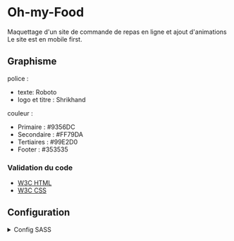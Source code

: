 # Oh-my-Food

Maquettage d'un site de commande de repas en ligne et ajout d'animations
<br>
Le site est en mobile first.

## Graphisme

police :

- texte: Roboto
- logo et titre : Shrikhand

couleur :

- Primaire : #9356DC
- Secondaire : #FF79DA
- Tertiaires : #99E2D0
- Footer : #353535

### Validation du code

- [W3C HTML](https://validator.w3.org/)
- [W3C CSS](https://jigsaw.w3.org/css-validator/)

## Configuration

<details>
<summary>Config SASS</summary>
mettre SASS en global si ce n'est déjà fait.
`-g` : installe le package en global, sur la machine.
````bash
  npm -g sass
````

Puis le dans le package.json.

- **Attention** à l'architecture des dossiers **et** au noms des fichiers

````json
{
  "scripts": {
    "sass": "sass --watch ./sass/main.scss:./public/style.css --style compressed"
  }
}

````

- `sass` : ce que l'on va utiliser.
- `--watch` : permet de relancé le serveur, de rafraîchir la page en direct. peut être remplacé par `-w`.
- `--style compressed` La façon dont le fichier css sera rendu grâce au flag `--style`.
  *Les options possibles :*
  1) `Nested` : imite le nesting SASS tout en maintenant une syntaxe CSS correcte.
  2) `Expended` : Le plus proche de la façon dont on écris le CSS. (facile à lire).
  3) `Compact` : met le sélecteur et son ensemble sur une seule ligne.
  4) `Compressed` : minifie le code, supprime tout les espaces.

- Lancement de SASS dans le terminal :

````bash
 npm run sass
````

---
Pour le projet l'architecture de SASS ce fait en 7.1.
Liste des dossiers utilisés :

- base : Les fondation communes (la police, le box-sizing...).
- utils : Tout ce qui est variables, mixins, % placeholder, fonctions...
- layouts : Les blocs BEM réutilisable (header, footer formulaire, nav ...).
- components : Blocs BEM indépendant (bouton, icons...).
- pages : Tout ce qui est spécifique à une page.
- themes : tout ce qui touche à des themes spécifique (fête de noel, black friday...)
- vendors : Tous ce qui est externe au site, (bootstrap, Jquery UI, normalize...).

</details>
